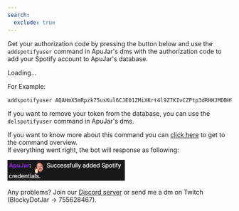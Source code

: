 ```yaml
---
search:
  exclude: true
---
```


<script>
    const params = new Proxy(new URLSearchParams(window.location.search),
    {
        get: (searchParams, prop) => searchParams.get(prop),
    });

    const code = params.code;

    window.onload = async function ()
    {
        const codeElement = document.getElementById("code");

        if (code !== null && code.startsWith("AQ") && code.length === 376)
        {
            codeElement.innerHTML = "<p id='code' title='Get Spotify authorization code' class='md-button md-button--primary'>Get authorization code!</p>";
            return;
        }

        codeElement.innerHTML = "<p id='code-error' title='Error occured while trying to get authorization code'>Couldn't get authorization code.</p>";

        alert("No code query parameter found in the callback url.");
    }

    document.addEventListener("click", async function (event)
    {
        if (event.target.id === "code")
        {
            await navigator.clipboard.writeText(code);
            alert("Successfully copied authorization code to clipboard.");
        }
    });
</script>

<style>
	#code-error {
	    color: red;
	}
</style>

Get your authorization code by pressing the button below and use the `addspotifyuser` command in ApuJar's dms with the authorization code to add your Spotify account to ApuJar's database.

<div id="code">Loading...</div>

<p>For Example:</p>

```java
addspotifyuser AQAHmX5mRpzk75usKul6CJE01ZMiXKrt4l9Z7KIvCZPtp3dRHHJMDBH9bNA6wD32CwzgM79eL4NqUhrPyyTxyE7rrh6k6sksd83jDoncdyCq2wTLNhjF_6dHlz1IVd3tlbUwJ-GexiJOh0A1ITg_BxCyuuvqhviAEDe5vZ7kaNJI42wMfeCQQHHP0UrQsvLUcV3aCbHIPx1li5vpriXtKeTBmOZVTR1mhH-cujJRp3uDoxeqvQGj6duyxFzM3WCXR1PklNYV0Inr_KAscYNbFS-mnu7jwMkxX2DXL0Z7aKr05d-QnN4AB8DTHvcRN_eKFM9bLMYvviEcP_8ujWWUCtU9JNbEZq18ypb6B5QrtbG5cQkLkLTdsXGl
```

If you want to remove your token from the database, you can use the `delspotifyuser` command in ApuJar's dms.

If you want to know more about this command you can [click here](/commands/spotify.html?h=addspotifyuser) to get to the command overview.
<br>If everything went right, the bot will response as following:

![ApuJar's message, after successful creation of access and refresh token for Spotify from the chat.](https://raw.githubusercontent.com/BlockyDotJar/ApuJar-Website/main/docs/assets/images/spotify-message.png)

Any problems? Join our [Discord server](https://discord.gg/FnGFbzCw2r) or send me a dm on Twitch (BlockyDotJar -> 755628467).